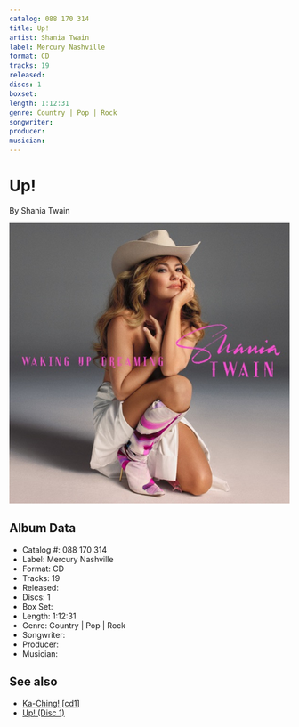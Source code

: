 ```yaml
---
catalog: 088 170 314
title: Up!
artist: Shania Twain
label: Mercury Nashville
format: CD
tracks: 19
released: 
discs: 1
boxset: 
length: 1:12:31
genre: Country | Pop | Rock
songwriter: 
producer: 
musician: 
---
```


# Up!

By Shania Twain

![](../../assets/cdcovers/Shania_Twain-Up.png)

## Album Data

- Catalog #: 088 170 314
- Label: Mercury Nashville
- Format: CD
- Tracks: 19
- Released: 
- Discs: 1
- Box Set: 
- Length: 1:12:31
- Genre: Country | Pop | Rock
- Songwriter: 
- Producer: 
- Musician: 


## See also

- [Ka-Ching! [cd1]](Ka-Ching!_[cd1].md)
- [Up! (Disc 1)](Up!_Disc_1.md)
